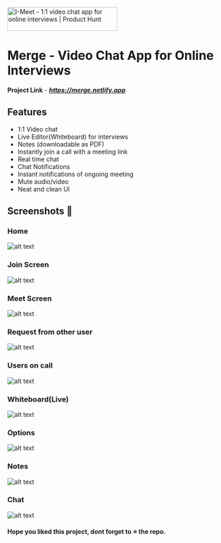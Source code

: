 <a href="https://www.producthunt.com/posts/i-meet?utm_source=badge-featured&utm_medium=badge&utm_souce=badge-i-meet" target="_blank"><img src="https://api.producthunt.com/widgets/embed-image/v1/featured.svg?post_id=300408&theme=light" alt="I-Meet - 1:1 video chat app for online interviews | Product Hunt" style="width: 250px; height: 54px;" width="250" height="54" /></a>
# Merge - Video Chat App for Online Interviews

**Project Link** - ***https://merge.netlify.app***

## Features

- 1:1 Video chat
- Live Editor(Whiteboard) for interviews
- Notes (downloadable as PDF) 
- Instantly join a call with a meeting link
- Real time chat
- Chat Notifications
- Instant notifications of ongoing meeting
- Mute audio/video
- Neat and clean UI

## Screenshots 📸

### Home
![alt text](https://github.com/suresh213/video-chat/blob/master/Screenshots/1.png?raw=true)

### Join Screen
![alt text](https://github.com/suresh213/video-chat/blob/master/Screenshots/2.png?raw=true)

### Meet Screen
![alt text](https://github.com/suresh213/video-chat/blob/master/Screenshots/3.png?raw=true)

### Request from other user
![alt text](https://github.com/suresh213/video-chat/blob/master/Screenshots/4.png?raw=true)

### Users on call
![alt text](https://github.com/suresh213/video-chat/blob/master/Screenshots/5.png?raw=true)

### Whiteboard(Live)
![alt text](https://github.com/suresh213/video-chat/blob/master/Screenshots/6.png?raw=true)

### Options
![alt text](https://github.com/suresh213/video-chat/blob/master/Screenshots/7.png?raw=true)

### Notes
![alt text](https://github.com/suresh213/video-chat/blob/master/Screenshots/8.png?raw=true)

### Chat
![alt text](https://github.com/suresh213/video-chat/blob/master/Screenshots/9.png?raw=true)


#### Hope you liked this project, dont forget to ⭐ the repo.
